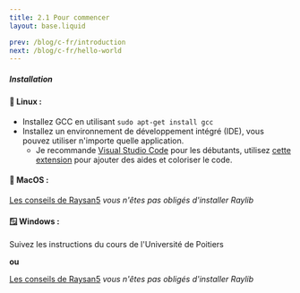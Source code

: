 ```yaml
---
title: 2.1 Pour commencer
layout: base.liquid

prev: /blog/c-fr/introduction
next: /blog/c-fr/hello-world
---
```


##### Installation

#### 🐧 Linux :
- Installez GCC en utilisant `sudo apt-get install gcc`
- Installez un environnement de développement intégré (IDE), vous pouvez utiliser n'importe quelle application.
    - Je recommande [Visual Studio Code](https://code.visualstudio.com/) pour les débutants, utilisez [cette extension](https://marketplace.visualstudio.com/items?itemName=ms-vscode.cpptools) pour ajouter des aides et coloriser le code.

#### 🍎 MacOS :
[Les conseils de Raysan5](https://github.com/raysan5/raylib/wiki/Working-on-macOS) *vous n'êtes pas obligés d'installer Raylib*
<!-- - Installez Xcode : Xcode est un environnement de développement intégré gratuit développé par Apple qui inclut GCC. Vous pouvez le télécharger depuis l'App Store.
- Installez les outils en ligne de commande : une fois Xcode installé, ouvrez-le et allez dans `Xcode` > `Préférences` > `Emplacements`. Cliquez sur le bouton `Installer` à côté de `Outils en ligne de commande`.
- Installez GCC : ouvrez un terminal et exécutez `gcc --version` pour vérifier si GCC est installé. Si ce n'est pas le cas, exécutez `xcode-select --install` pour installer le compilateur GCC. -->

#### 🪟 Windows :
Suivez les instructions du cours de l'Université de Poitiers

**ou**

[Les conseils de Raysan5](https://github.com/raysan5/raylib/wiki/Working-on-Windows#mingw-w64gcc) *vous n'êtes pas obligés d'installer Raylib*

<!-- <section class="accordion">
    <input type="checkbox" checked>
    <h4>English version 🇬🇧<i></i></h4>
<article>

##### Installation

#### 🐧 Linux:
1. Install GCC using `sudo apt-get install gcc`
2. Install an IDE, you can use any app.
    - I recommend [Visual Studio Code](https://code.visualstudio.com/) for beginners, use [this extension](https://marketplace.visualstudio.com/items?itemName=ms-vscode.cpptools) to improve the feedback & colorize the code.

#### 🍎 MacOS:
1. Install Xcode: Xcode is a free IDE developed by Apple that includes GCC. You can download it from the Mac App Store.
2. Install the Command Line Tools: Once Xcode is installed, open it & go to `Xcode` > `Preferences` > `Locations`. Click on the `Install` button next to `Command Line Tools`.
3. Install GCC: Open a terminal & run `gcc --version` to check if GCC is installed. If not, run `xcode-select --install` to install the GCC compiler.

#### 🪟 Windows:
[Raysan5's advice](https://github.com/raysan5/raylib/wiki/Working-on-Windows#mingw-w64gcc)
</article>
</section>
 -->